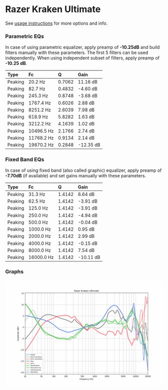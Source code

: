 # Razer Kraken Ultimate
See [usage instructions](https://github.com/jaakkopasanen/AutoEq#usage) for more options and info.

### Parametric EQs
In case of using parametric equalizer, apply preamp of **-10.25dB** and build filters manually
with these parameters. The first 5 filters can be used independently.
When using independent subset of filters, apply preamp of **-10.25 dB**.

| Type    | Fc         |      Q | Gain      |
|:--------|:-----------|:-------|:----------|
| Peaking | 20.2 Hz    | 0.7062 | 11.16 dB  |
| Peaking | 82.7 Hz    | 0.4832 | -4.60 dB  |
| Peaking | 245.3 Hz   | 0.8748 | -3.68 dB  |
| Peaking | 1767.4 Hz  | 0.6026 | 2.88 dB   |
| Peaking | 8251.2 Hz  | 2.6039 | 7.98 dB   |
| Peaking | 618.9 Hz   | 5.8282 | 1.63 dB   |
| Peaking | 3212.2 Hz  | 4.1639 | 1.02 dB   |
| Peaking | 10496.5 Hz | 2.1766 | 2.74 dB   |
| Peaking | 11768.2 Hz | 0.9134 | 2.14 dB   |
| Peaking | 19870.2 Hz | 0.2848 | -12.35 dB |

### Fixed Band EQs
In case of using fixed band (also called graphic) equalizer, apply preamp of **-7.70dB**
(if available) and set gains manually with these parameters.

| Type    | Fc         |      Q | Gain      |
|:--------|:-----------|:-------|:----------|
| Peaking | 31.3 Hz    | 1.4142 | 8.64 dB   |
| Peaking | 62.5 Hz    | 1.4142 | -3.91 dB  |
| Peaking | 125.0 Hz   | 1.4142 | -3.91 dB  |
| Peaking | 250.0 Hz   | 1.4142 | -4.94 dB  |
| Peaking | 500.0 Hz   | 1.4142 | -0.04 dB  |
| Peaking | 1000.0 Hz  | 1.4142 | 0.95 dB   |
| Peaking | 2000.0 Hz  | 1.4142 | 2.99 dB   |
| Peaking | 4000.0 Hz  | 1.4142 | -0.15 dB  |
| Peaking | 8000.0 Hz  | 1.4142 | 7.54 dB   |
| Peaking | 16000.0 Hz | 1.4142 | -10.11 dB |

### Graphs
![](./Razer%20Kraken%20Ultimate.png)